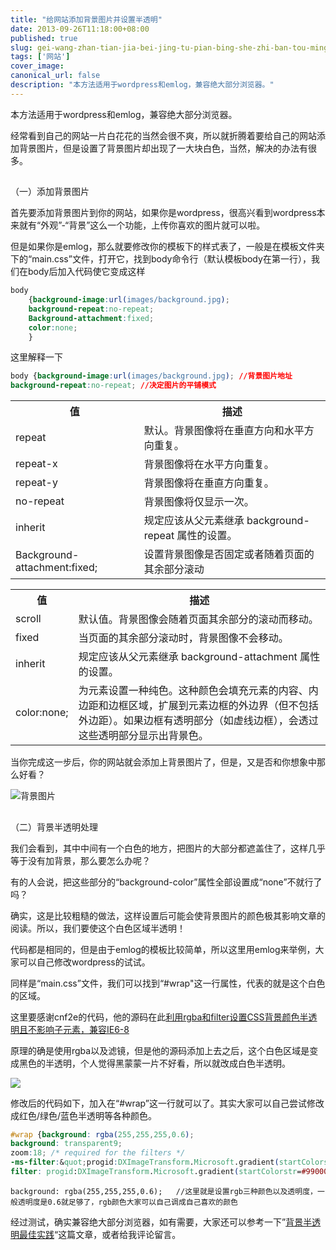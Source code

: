 ```yaml
---
title: "给网站添加背景图片并设置半透明"
date: 2013-09-26T11:18:00+08:00
published: true
slug: gei-wang-zhan-tian-jia-bei-jing-tu-pian-bing-she-zhi-ban-tou-ming
tags: ['网站']
cover_image: 
canonical_url: false
description: "本方法适用于wordpress和emlog，兼容绝大部分浏览器。"
---
```




本方法适用于wordpress和emlog，兼容绝大部分浏览器。

经常看到自己的网站一片白花花的当然会很不爽，所以就折腾着要给自己的网站添加背景图片，但是设置了背景图片却出现了一大块白色，当然，解决的办法有很多。

## 
（一）添加背景图片

首先要添加背景图片到你的网站，如果你是wordpress，很高兴看到wordpress本来就有&ldquo;外观&rdquo;-&ldquo;背景&rdquo;这么一个功能，上传你喜欢的图片就可以啦。

但是如果你是emlog，那么就要修改你的模板下的样式表了，一般是在模板文件夹下的&ldquo;main.css&rdquo;文件，打开它，找到body命令行（默认模板body在第一行），我们在body后加入代码使它变成这样

```CSS
body 
    {background-image:url(images/background.jpg); 
    background-repeat:no-repeat; 
    Background-attachment:fixed;
    color:none;
    }
```
这里解释一下

```CSS
body {background-image:url(images/background.jpg); //背景图片地址
background-repeat:no-repeat; //决定图片的平铺模式
```
<table>
	<tbody>
		<tr>
			<th>
				值
			</th>
			<th>
				描述
			</th>
		</tr>
		<tr>
			<td>
				repeat
			</td>
			<td>
				默认。背景图像将在垂直方向和水平方向重复。
			</td>
		</tr>
		<tr>
			<td>
				repeat-x
			</td>
			<td>
				背景图像将在水平方向重复。
			</td>
		</tr>
		<tr>
			<td>
				repeat-y
			</td>
			<td>
				背景图像将在垂直方向重复。
			</td>
		</tr>
		<tr>
			<td>
				no-repeat
			</td>
			<td>
				背景图像将仅显示一次。
			</td>
		</tr>
		<tr>
			<td>
				inherit
			</td>
			<td>
				规定应该从父元素继承 background-repeat 属性的设置。
			</td>
		</tr>
		<tr>
			<td>
                Background-attachment:fixed;
            </td>
		    <td>
		        设置背景图像是否固定或者随着页面的其余部分滚动
            </td>
		</tr>
	</tbody>
</table>



<table>
	<tbody>
		<tr>
			<th>
				值
			</th>
			<th>
				描述
			</th>
		</tr>
		<tr>
			<td>
				scroll
			</td>
			<td>
				默认值。背景图像会随着页面其余部分的滚动而移动。
			</td>
		</tr>
		<tr>
			<td>
				fixed
			</td>
			<td>
				当页面的其余部分滚动时，背景图像不会移动。
			</td>
		</tr>
		<tr>
			<td>
				inherit
			</td>
			<td>
				规定应该从父元素继承 background-attachment 属性的设置。
			</td>
		</tr>
		<tr>
			<td>
                color:none;
            </td>
			<td>
                为元素设置一种纯色。这种颜色会填充元素的内容、内边距和边框区域，扩展到元素边框的外边界（但不包括外边距）。如果边框有透明部分（如虚线边框），会透过这些透明部分显示出背景色。
            </td>
		</tr>
	</tbody>
</table>

当你完成这一步后，你的网站就会添加上背景图片了，但是，又是否和你想象中那么好看？

![背景图片](http://image15.poco.cn/mypoco/myphoto/20130926/10/17403536120130926105842073.png "背景图片")<a id="（二）背景半透明处理" name="（二）背景半透明处理"></a>

## 
（二）背景半透明处理

我们会看到，其中中间有一个白色的地方，把图片的大部分都遮盖住了，这样几乎等于没有加背景，那么要怎么办呢？

有的人会说，把这些部分的&ldquo;background-color&rdquo;属性全部设置成&ldquo;none&rdquo;不就行了吗？

确实，这是比较粗糙的做法，这样设置后可能会使背景图片的颜色极其影响文章的阅读。所以，我们要使这个白色区域半透明！

代码都是相同的，但是由于emlog的模板比较简单，所以这里用emlog来举例，大家可以自己修改wordpress的试试。

同样是&ldquo;main.css&rdquo;文件，我们可以找到&ldquo;#wrap&quot;这一行属性，代表的就是这个白色的区域。

这里要感谢cnf2e的代码，他的源码在此[利用rgba和filter设置CSS背景颜色半透明且不影响子元素，兼容IE6-8](http://www.cnf2e.com/css-div-html/css-background-color-transparent.html)

原理的确是使用rgba以及滤镜，但是他的源码添加上去之后，这个白色区域是变成黑色的半透明，个人觉得黑蒙蒙一片不好看，所以就改成白色半透明。

![](http://image15.poco.cn/mypoco/myphoto/20130926/10/17403536120130926105916074.png)

修改后的代码如下，加入在&ldquo;#wrap&rdquo;这一行就可以了。其实大家可以自己尝试修改成红色/绿色/蓝色半透明等各种颜色。

```CSS
#wrap {background: rgba(255,255,255,0.6);
background: transparent9;
zoom:18; /* required for the filters */
-ms-filter:&quot;progid:DXImageTransform.Microsoft.gradient(startColorstr=#99000000, endColorstr=#99000000)&quot;; /* IE8 */
filter: progid:DXImageTransform.Microsoft.gradient(startColorstr=#99000000, endColorstr=#99000000); /* IE5.5-7 */}
```
```
background: rgba(255,255,255,0.6);   //这里就是设置rgb三种颜色以及透明度，一般透明度是0.6就足够了，rgb颜色大家可以自己调成自己喜欢的颜色
```
经过测试，确实兼容绝大部分浏览器，如有需要，大家还可以参考一下&rdquo;[背景半透明最佳实践](http://sofish.de/1916)&ldquo;这篇文章，或者给我评论留言。